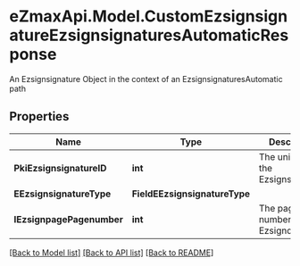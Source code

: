 # eZmaxApi.Model.CustomEzsignsignatureEzsignsignaturesAutomaticResponse
An Ezsignsignature Object in the context of an EzsignsignaturesAutomatic path

## Properties

Name | Type | Description | Notes
------------ | ------------- | ------------- | -------------
**PkiEzsignsignatureID** | **int** | The unique ID of the Ezsignsignature | 
**EEzsignsignatureType** | **FieldEEzsignsignatureType** |  | 
**IEzsignpagePagenumber** | **int** | The page number in the Ezsigndocument | 

[[Back to Model list]](../README.md#documentation-for-models) [[Back to API list]](../README.md#documentation-for-api-endpoints) [[Back to README]](../README.md)

